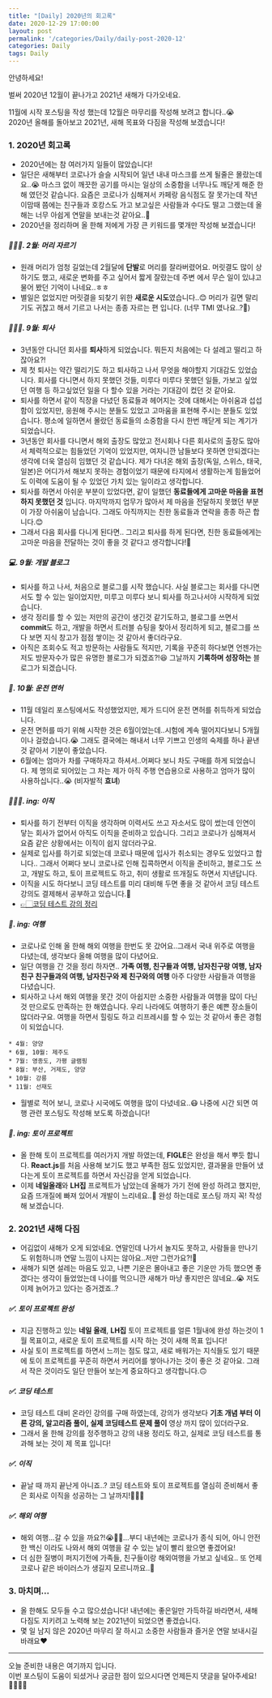 ```yaml
---
title: "[Daily] 2020년의 회고록"
date: 2020-12-29 17:00:00
layout: post
permalink: '/categories/Daily/daily-post-2020-12'
categories: Daily
tags: Daily
---
```


안녕하세요!  

벌써 2020년 12월이 끝나가고 2021년 새해가 다가오네요.

11월에 시작 포스팅을 작성 했는데 12월은 마무리를 작성해 보려고 합니다..😭  
2020년 올해를 돌아보고 2021년, 새해 목표와 다짐을 작성해 보겠습니다! 


### 1. 2020년 회고록
- 2020년에는 참 여러가지 일들이 많았습니다! 
- 일단은 새해부터 코로나가 슬슬 시작되어 일년 내내 마스크를 쓰게 될줄은 몰랐는데요..😭 마스크 없이 깨끗한 공기를 마시는 일상의 소중함을 너무나도 깨닫게 해준 한해 였던것 같습니다. 요즘은 코로나가 심해져서 카페랑 음식점도 잘 못가는데 작년 이맘때 쯤에는 친구들과 호캉스도 가고 보고싶은 사람들과 수다도 떨고 그랬는데 올해는 너무 아쉽게 연말을 보내는것 같아요..🥺
- 2020년을 정리하며 올 한해 저에게 가장 큰 키워드를 몇개만 작성해 보겠습니다!


##### 💇🏻‍♀️. 2월: 머리 자르기
- 원래 머리가 엄청 길었는데 2월달에 **단발**로 머리를 잘라버렸어요. 머릿결도 많이 상하기도 했고, 새로운 변화를 주고 싶어서 짧게 잘랐는데 주변 에서 무슨 일이 있냐고 물어 봤던 기억이 나네요..ㅎㅎ
- 별일은 없었지만 머릿결을 되찾기 위한 **새로운 시도**였습니다..😊 머리가 길면 말리기도 귀찮고 해서 기르고 나서는 종종 자르는 편 입니다. (너무 TMI 였나요..?🤔)


##### 🤷🏻‍♀️. 9월: 퇴사
- 3년동안 다니던 회사를 **퇴사**하게 되었습니다. 뭐든지 처음에는 다 설레고 떨리고 하잖아요?!
- 제 첫 퇴사는 약간 떨리기도 하고 퇴사하고 나서 무엇을 해야할지 기대감도 있었습니다. 회사를 다니면서 하지 못했던 것들, 미루다 미루다 못했던 일들, 가보고 싶었던 여행 등 하고싶었던 일을 다 할수 있을 거라는 기대감이 컸던 것 같아요. 
- 퇴사를 하면서 같이 직장을 다녔던 동료들과 헤어지는 것에 대해서는 아쉬움과 섭섭함이 있었지만, 응원해 주시는 분들도 있었고 고마움을 표현해 주시는 분들도 있었습니다. 평소에 일하면서 몰랐던 동료들의 소중함을 다시 한번 깨닫게 되는 계기가 되었습니다.
- 3년동안 회사를 다니면서 해외 출장도 많았고 전시회나 다른 회사로의 출장도 많아서 체력적으로는 힘들었던 기억이 있었지만, 여자니깐 남들보다 못하면 안되겠다는 생각에 더욱 열심히 임했던 것 같습니다. 제가 다녀온 해외 출장(독일, 스위스, 태국, 일본)은 어디가서 해보지 못하는 경험이었기 때문에 타지에서 생활하는게 힘들었어도 이력에 도움이 될 수 있었던 가치 있는 일이라고 생각합니다.
- 퇴사를 하면서 아쉬운 부분이 있었다면, 같이 일했던 **동료들에게 고마운 마음을 표현하지 못했던 것** 입니다. 마지막까지 업무가 많아서 제 마음을 전달하지 못했던 부분이 가장 아쉬움이 남습니다. 그래도 아직까지는 친한 동료들과 연락을 종종 하곤 합니다.😊
- 그래서 다음 회사를 다니게 된다면.. 그리고 퇴사를 하게 된다면, 친한 동료들에게는 고마운 마음을 전달하는 것이 좋을 것 같다고 생각합니다!💌


##### 💻. 9월: 개발 블로그
- 퇴사를 하고 나서, 처음으로 블로그를 시작 했습니다. 사실 블로그는 회사를 다니면서도 할 수 있는 일이었지만, 미루고 미루다 보니 퇴사를 하고나서야 시작하게 되었습니다.
- 생각 정리를 할 수 있는 저만의 공간이 생긴것 같기도하고, 블로그를 쓰면서 **commit**도 하고, 개발을 하면서 트러블 슈팅을 찾아서 정리하게 되고, 블로그를 쓰다 보면 지식 창고가 점점 쌓이는 것 같아서 좋더라구요.
- 아직은 조회수도 적고 방문하는 사람들도 적지만, 기록을 꾸준히 하다보면 언젠가는 저도 방문자수가 많은 유명한 블로그가 되겠죠?!😆 그날까지 **기록하며 성장하는** 블로그가 되겠습니다.


##### 🚗. 10월: 운전 면허
- 11월 데일리 포스팅에서도 작성했었지만, 제가 드디어 운전 면허를 취득하게 되었습니다.
- 운전 면허를 따기 위해 시작한 것은 6월이었는데..시험에 계속 떨어지다보니 5개월이나 걸렸습니다.😭 그래도 결국에는 해내서 너무 기쁘고 인생의 숙제를 하나 끝낸것 같아서 기분이 좋았습니다.
- 6월에는 엄마가 차를 구매하자고 하셔서..어쩌다 보니 차도 구매를 하게 되었습니다. 제 명의로 되어있는 그 차는 제가 아직 주행 연습용으로 사용하고 엄마가 많이 사용하십니다..😭 (비자발적 **효녀**)

##### 🏃🏻‍♀️. ing: 이직
- 퇴사를 하기 전부터 이직을 생각하며 이력서도 쓰고 자소서도 많이 썼는데 인연이 닿는 회사가 없어서 아직도 이직을 준비하고 있습니다. 그리고 코로나가 심해져서 요즘 같은 상황에서는 이직이 쉽지 않더라구요.
- 실제로 입사를 하기로 되었는데 코로나 때문에 입사가 취소되는 경우도 있었다고 합니다.. 그래서 어쩌다 보니 코로나로 인해 집콕하면서 이직을 준비하고, 블로그도 쓰고, 개발도 하고, 토이 프로젝트도 하고, 취미 생활로 뜨개질도 하면서 지낸답니다.
- 이직을 시도 하다보니 코딩 테스트를 미리 대비해 두면 좋을 것 같아서 코딩 테스트 강의도 결제해서 공부하고 있습니다.📗
- [👉🏻코딩 테스트 강의 정리](https://shinsangeun.github.io/categories/Algorithm/online-lecture)


##### 🌈. ing: 여행
- 코로나로 인해 올 한해 해외 여행을 한번도 못 갔어요..그래서 국내 위주로 여행을 다녔는데, 생각보다 올해 여행을 많이 다녔어요.
- 일단 여행을 간 것을 정리 하자면.. **가족 여행, 친구들과 여행, 남자친구랑 여행, 남자친구 친구들과의 여행, 남자친구와 제 친구와의 여행** 아주 다양한 사람들과 여행을 다녔습니다.
- 퇴사하고 나서 해외 여행을 못간 것이 아쉽지만 소중한 사람들과 여행을 많이 다닌것 만으로도 만족하는 한 해였습니다. 우리 나라에도 여행하기 좋은 예쁜 장소들이 많더라구요. 여행을 하면서 힐링도 하고 리프레시를 할 수 있는 것 같아서 좋은 경험이 되었습니다.
```
* 4월: 양양
* 6월, 10월: 제주도
* 7월: 영종도, 가평 글램핑
* 8월: 부산, 거제도, 양양
* 10월: 강릉
* 11월: 선재도
```
- 월별로 적어 보니, 코로나 시국에도 여행을 많이 다녔네요..😷 나중에 시간 되면 여행 관련 포스팅도 작성해 보도록 하겠습니다!


##### 🧸. ing: 토이 프로젝트
- 올 한해 토이 프로젝트를 여러가지 개발 하였는데, **FIGLE**은 완성을 해서 뿌듯 합니다. **React.js**를 처음 사용해 보기도 했고 부족한 점도 있었지만, 결과물을 만들어 냈다는게 토이 프로젝트를 하면서 자신감을 얻게 되었습니다.
- 이제 **네일올래**와 **LH집** 프로젝트가 남았는데 올해가 가기 전에 완성 하려고 했지만, 요즘 뜨개질에 빠져 있어서 개발이 느리네요..🥲 완성 하는데로 포스팅 까지 꼭! 작성해 보겠습니다.


### 2. 2021년 새해 다짐
- 어김없이 새해가 오게 되었네요. 연말인데 나가서 놀지도 못하고, 사람들을 만나기도 위험하니까 연말 느낌이 나지는 않아요..저만 그런가요?!🤔
- 새해가 되면 설레는 마음도 있고, 나쁜 기운은 몰아내고 좋은 기운만 가득 했으면 좋겠다는 생각이 들었었는데 나이를 먹으니깐 새해가 마냥 좋지만은 않네요..😭 저도 이제 늙어가고 있다는 증거겠죠..?

##### ✅. 토이 프로젝트 완성
- 지금 진행하고 있는 **네일 올래**, **LH집** 토이 프로젝트를 얼른 1월내에 완성 하는것이 1월 목표이고, 새로운 토이 프로젝트를 시작 하는 것이 새해 목표 입니다!
- 사실 토이 프로젝트를 하면서 느끼는 점도 많고, 새로 배워가는 지식들도 있기 때문에 토이 프로젝트를 꾸준히 하면서 커리어를 쌓아나가는 것이 좋은 것 같아요. 그래서 작은 것이라도 일단 만들어 보는게 중요하다고 생각합니다.🙃
 

##### ✅. 코딩 테스트
- 코딩 테스트 대비 온라인 강의를 구매 하였는데, 강의가 생각보다 **기초 개념 부터 이론 강의, 알고리즘 풀이, 실제 코딩테스트 문제 풀이** 영상 까지 많이 있더라구요. 
- 그래서 올 한해 강의를 정주행하고 강의 내용 정리도 하고, 실제로 코딩 테스트를 통과해 보는 것이 제 목표 입니다!


##### ✅. 이직 
- 끝날 때 까지 끝난게 아니죠..? 코딩 테스트와 토이 프로젝트를 열심히 준비해서 좋은 회사로 이직을 성공하는 그 날까지!🧚🏻‍♀️


##### ✅. 해외 여행
- 해외 여행...갈 수 있을 까요?!😭🥲🥺...부디 내년에는 코로나가 종식 되어, 아니 안전한 백신 이라도 나와서 해외 여행을 갈 수 있는 날이 빨리 왔으면 좋겠어요!
- 더 심한 질병이 퍼지기전에 가족들, 친구들이랑 해외여행을 가보고 싶네요.. 또 언제 코로나 같은 바이러스가 생길지 모르니까요..🐼


### 3. 마치며...
- 올 한해도 모두들 수고 많으셨습니다! 내년에는 좋은일만 가득하길 바라면서, 새해 다짐도 지키려고 노력해 보는 2021년이 되었으면 좋겠습니다.
- 몇 일 남지 않은 2020년 마무리 잘 하시고 소중한 사람들과 즐거운 연말 보내시길 바래요❤️


-----

오늘 준비한 내용은 여기까지 입니다.  
이번 포스팅이 도움이 되셨거나 궁금한 점이 있으시다면 언제든지 댓글을 달아주세요!🙋🏻‍♀️✨   


